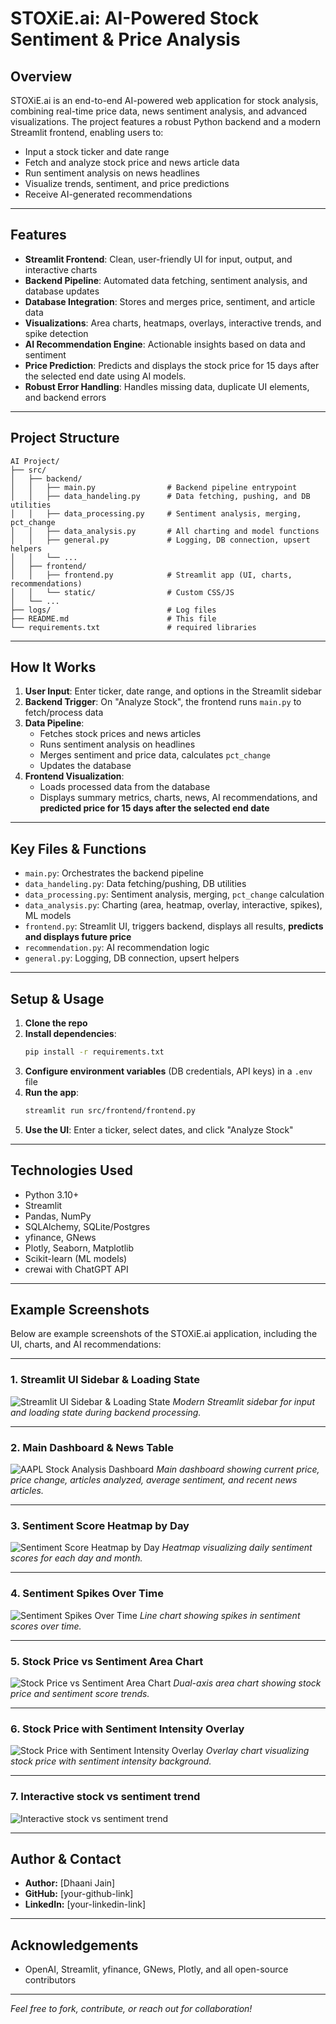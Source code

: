 # STOXiE.ai: AI-Powered Stock Sentiment & Price Analysis

## Overview
STOXiE.ai is an end-to-end AI-powered web application for stock analysis, combining real-time price data, news sentiment analysis, and advanced visualizations. The project features a robust Python backend and a modern Streamlit frontend, enabling users to:
- Input a stock ticker and date range
- Fetch and analyze stock price and news article data
- Run sentiment analysis on news headlines
- Visualize trends, sentiment, and price predictions
- Receive AI-generated recommendations

---

## Features
- **Streamlit Frontend**: Clean, user-friendly UI for input, output, and interactive charts
- **Backend Pipeline**: Automated data fetching, sentiment analysis, and database updates
- **Database Integration**: Stores and merges price, sentiment, and article data
- **Visualizations**: Area charts, heatmaps, overlays, interactive trends, and spike detection
- **AI Recommendation Engine**: Actionable insights based on data and sentiment
- **Price Prediction**: Predicts and displays the stock price for 15 days after the selected end date using AI models.
- **Robust Error Handling**: Handles missing data, duplicate UI elements, and backend errors

---

## Project Structure
```
AI Project/
├── src/
│   ├── backend/
│   │   ├── main.py                # Backend pipeline entrypoint
│   │   ├── data_handeling.py      # Data fetching, pushing, and DB utilities
│   │   ├── data_processing.py     # Sentiment analysis, merging, pct_change
│   │   ├── data_analysis.py       # All charting and model functions
│   │   ├── general.py             # Logging, DB connection, upsert helpers
│   │   └── ...
│   ├── frontend/
│   │   ├── frontend.py            # Streamlit app (UI, charts, recommendations)
│   │   └── static/                # Custom CSS/JS
│   └── ...
├── logs/                          # Log files
├── README.md                      # This file
└── requirements.txt               # required libraries
```

---

## How It Works
1. **User Input**: Enter ticker, date range, and options in the Streamlit sidebar
2. **Backend Trigger**: On "Analyze Stock", the frontend runs `main.py` to fetch/process data
3. **Data Pipeline**:
    - Fetches stock prices and news articles
    - Runs sentiment analysis on headlines
    - Merges sentiment and price data, calculates `pct_change`
    - Updates the database
4. **Frontend Visualization**:
    - Loads processed data from the database
    - Displays summary metrics, charts, news, AI recommendations, and **predicted price for 15 days after the selected end date**

---

## Key Files & Functions
- `main.py`: Orchestrates the backend pipeline
- `data_handeling.py`: Data fetching/pushing, DB utilities
- `data_processing.py`: Sentiment analysis, merging, `pct_change` calculation
- `data_analysis.py`: Charting (area, heatmap, overlay, interactive, spikes), ML models
- `frontend.py`: Streamlit UI, triggers backend, displays all results, **predicts and displays future price**
- `recommendation.py`: AI recommendation logic
- `general.py`: Logging, DB connection, upsert helpers

---

## Setup & Usage
1. **Clone the repo**
2. **Install dependencies**:
   ```bash
   pip install -r requirements.txt
   ```
3. **Configure environment variables** (DB credentials, API keys) in a `.env` file
4. **Run the app**:
   ```bash
   streamlit run src/frontend/frontend.py
   ```
5. **Use the UI**: Enter a ticker, select dates, and click "Analyze Stock"

---

## Technologies Used
- Python 3.10+
- Streamlit
- Pandas, NumPy
- SQLAlchemy, SQLite/Postgres
- yfinance, GNews
- Plotly, Seaborn, Matplotlib
- Scikit-learn (ML models)
- crewai with ChatGPT API

---

## Example Screenshots

Below are example screenshots of the STOXiE.ai application, including the UI, charts, and AI recommendations:

---

### 1. Streamlit UI Sidebar & Loading State

![Streamlit UI Sidebar & Loading State](assets/screenshots/stoxie_ai_input_window.png)
*Modern Streamlit sidebar for input and loading state during backend processing.*

---

### 2. Main Dashboard & News Table

![AAPL Stock Analysis Dashboard](assets/screenshots/stock_analysis_and_top_10_headline_articles.png)
*Main dashboard showing current price, price change, articles analyzed, average sentiment, and recent news articles.*

---

### 3. Sentiment Score Heatmap by Day

![Sentiment Score Heatmap by Day](assets/screenshots/sentiment_score_heatmap_by_day.png)
*Heatmap visualizing daily sentiment scores for each day and month.*

---

### 4. Sentiment Spikes Over Time

![Sentiment Spikes Over Time](assets/screenshots/sentiment_spikes_overtime.png)
*Line chart showing spikes in sentiment scores over time.*

---

### 5. Stock Price vs Sentiment Area Chart

![Stock Price vs Sentiment Area Chart](assets/screenshots/stock_price_vs_sentiment_area_chart.png)
*Dual-axis area chart showing stock price and sentiment score trends.*

---

### 6. Stock Price with Sentiment Intensity Overlay

![Stock Price with Sentiment Intensity Overlay](assets/screenshots/stock_price_vs_sentiment_intensity_overlay.png)
*Overlay chart visualizing stock price with sentiment intensity background.*

---

### 7. Interactive stock vs sentiment trend

![Interactive stock vs sentiment trend](assets/screenshots/Interactive_stock_vs_sentiment_trend.png)

---

## Author & Contact
- **Author:** [Dhaani Jain]
- **GitHub:** [your-github-link]
- **LinkedIn:** [your-linkedin-link]

---

## Acknowledgements
- OpenAI, Streamlit, yfinance, GNews, Plotly, and all open-source contributors

---

*Feel free to fork, contribute, or reach out for collaboration!*
